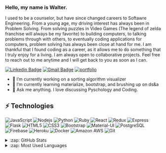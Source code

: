 ### Hello, my name is Walter.


I used to be a counselor, but have since changed careers to Softawre Engineering. From a young age, my driving interest has always been in Problem Solving. From solving puzzles in Video Games (The legend of zelda franchise will always be my favorite) to building computers, to talking problems through with others, to eventually coding applications for computers, problem solving has always been close at hand for me. I am thankful that I found coding as a career, as it allows me to do something that I truly enjoy for a living. I am always open to collaborative projects. Feel free to reach out to me anytime and I will get back to you as soon as I can.


[![Linkedin Badge](https://img.shields.io/badge/LinkedIn-0077B5?style=for-the-badge&logo=linkedin&logoColor=white)](https://www.linkedin.com/in/walter-hills-a52535205/)
[![Gmail Badge](https://img.shields.io/badge/-walter.hills5@gmail.com-D14836?style=for-the-badge&logo=gmail&logoColor=white&link=mailto:walter.hills5@gmail.com)](mailto:walter.hills5@gmail.com)
[![portfolio](https://img.shields.io/badge/Personal_Portfolio-231F20?style=for-the-badge&logo=buffer&logoColor=white)](https://walterhills.dev/)

- 🔭 I’m currently working on a sorting algorithm visualizer
- 🌱 I’m currently learning materialize, bootstrap, and brushing up on ds&a
- 💬 Ask me anything. I love discussing Pyschology and Coding.

## ⚡ Technologies

![JavaScript](https://img.shields.io/badge/JavaScript-F7DF1E?style=for-the-badge&logo=javascript&logoColor=black)
![Nodejs](https://img.shields.io/badge/Node.js-43853D?style=for-the-badge&logo=node.js&logoColor=white)
![Python](https://img.shields.io/badge/Python-3776AB?style=for-the-badge&logo=python&logoColor=white)
![Ruby](https://img.shields.io/badge/Ruby-CC342D?style=for-the-badge&logo=ruby&logoColor=white)
![React](https://img.shields.io/badge/React-20232A?style=for-the-badge&logo=react&logoColor=61DAFB)
![Redux](https://img.shields.io/badge/Redux-593D88?style=for-the-badge&logo=redux&logoColor=white)
![Express](https://img.shields.io/badge/Express.js-000000?style=for-the-badge&logo=express&logoColor=white)
![Flask](https://img.shields.io/badge/Flask-000000?style=for-the-badge&logo=flask&logoColor=white)
![HTML5](https://img.shields.io/badge/HTML5-E34F26?style=for-the-badge&logo=html5&logoColor=white)
![CSS3](https://img.shields.io/badge/CSS3-1572B6?style=for-the-badge&logo=css3&logoColor=white)
![Bootstrap](	https://img.shields.io/badge/Bootstrap-563D7C?style=for-the-badge&logo=bootstrap&logoColor=white)
![Material-UI](https://img.shields.io/badge/Material--UI-0081CB?style=for-the-badge&logo=material-ui&logoColor=white)
![PostgreSQL](https://img.shields.io/badge/PostgreSQL-316192?style=for-the-badge&logo=postgresql&logoColor=white)
![Firebase](https://img.shields.io/badge/firebase-ffca28?style=for-the-badge&logo=firebase&logoColor=white)
![Heroku](https://img.shields.io/badge/Heroku-430098?style=for-the-badge&logo=heroku&logoColor=white)
![Docker](	https://img.shields.io/badge/Docker-2CA5E0?style=for-the-badge&logo=docker&logoColor=white)
![Amazon AWS](https://img.shields.io/badge/Amazon_AWS-232F3E?style=for-the-badge&logo=amazon-aws&logoColor=white)
![Git](https://img.shields.io/badge/Git-F05032?style=for-the-badge&logo=git&logoColor=white)

<details>
  <summary>:zap: GitHub Stats</summary>

  <img align="left" alt="Walter's GitHub Stats" src="https://github-readme-stats.vercel.app/api?username=w-the-v&show_icons=true&hide_border=true" />

</details>

<details>
  <summary>:zap: Most Used Languages</summary>

<img align="left" alt="Walter's GitHub Top Languages" src="https://github-readme-stats.vercel.app/api/top-langs/?username=w-the-v" />

</details>
